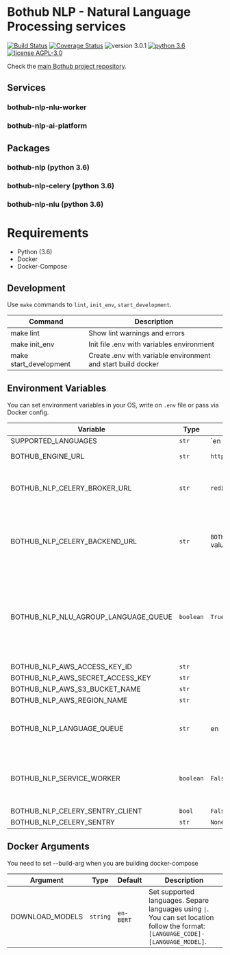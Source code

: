 # Bothub NLP - Natural Language Processing services

[![Build Status](https://travis-ci.org/bothub-it/bothub-nlp.svg?branch=master)](https://travis-ci.org/bothub-it/bothub-nlp) [![Coverage Status](https://coveralls.io/repos/github/bothub-it/bothub-nlp/badge.svg?branch=master)](https://coveralls.io/github/bothub-it/bothub-nlp?branch=master) ![version 3.0.1](https://img.shields.io/badge/version-3.0.1-blue.svg) [![python 3.6](https://img.shields.io/badge/python-3.6-green.svg)](https://docs.python.org/3.6/whatsnew/changelog.html) [![license AGPL-3.0](https://img.shields.io/badge/license-AGPL--3.0-red.svg)](https://github.com/bothub-it/bothub-nlp/blob/master/LICENSE)

Check the [main Bothub project repository](https://github.com/Ilhasoft/bothub).


## Services

### bothub-nlp-nlu-worker

### bothub-nlp-ai-platform

## Packages

### bothub-nlp (python 3.6)

### bothub-nlp-celery (python 3.6)

### bothub-nlp-nlu (python 3.6)


# Requirements

* Python (3.6)
* Docker
* Docker-Compose

## Development

Use ```make``` commands to ```lint```, ```init_env```, ```start_development```.

| Command | Description |
|--|--|
| make lint | Show lint warnings and errors
| make init_env | Init file .env with variables environment
| make start_development | Create .env with variable environment and start build docker


## Environment Variables

You can set environment variables in your OS, write on ```.env``` file or pass via Docker config.

| Variable | Type | Default | Description |
|--|--|--|--|
| SUPPORTED_LANGUAGES | `str` | `en|pt` | Set supported languages. Separe languages using |. You can set location follow the format: [LANGUAGE_CODE]:[LANGUAGE_LOCATION]. |
| BOTHUB_ENGINE_URL | `str` | `https://api.bothub.it` | Web service url |
| BOTHUB_NLP_CELERY_BROKER_URL | `str` | `redis://localhost:6379/0	` | `Celery Broker URL, check usage instructions in Celery Docs` |
| BOTHUB_NLP_CELERY_BACKEND_URL | `str` | `BOTHUB_NLP_CELERY_BROKER_URL` value | Celery Backend URL, check usage instructions in [Celery Docs](http://docs.celeryproject.org/en/latest/index.html) |
| BOTHUB_NLP_NLU_AGROUP_LANGUAGE_QUEUE | `boolean` | `True` | Agroup tasks by language in celery queue, if `True` there will be only one queue per language. |
| BOTHUB_NLP_AWS_ACCESS_KEY_ID | `str` |  |  |
| BOTHUB_NLP_AWS_SECRET_ACCESS_KEY | `str` |  |  |
| BOTHUB_NLP_AWS_S3_BUCKET_NAME | `str` |  |  |
| BOTHUB_NLP_AWS_REGION_NAME | `str` |  |  |
| BOTHUB_NLP_LANGUAGE_QUEUE | `str` | en | Set language that will be loaded in celery |
| BOTHUB_NLP_SERVICE_WORKER | `boolean` | `False` | Set true if you are running celery bothub-nlp-nlu-worker |
| BOTHUB_NLP_CELERY_SENTRY_CLIENT | `bool` | `False` |  |
| BOTHUB_NLP_CELERY_SENTRY | `str` | `None` |  |

## Docker Arguments

You need to set --build-arg when you are building docker-compose

| Argument | Type | Default | Description |
|--|--|--|--|
| DOWNLOAD_MODELS | ```string```|  ```en-BERT``` | Set supported languages. Separe languages using ```\|```. You can set location follow the format: ```[LANGUAGE_CODE]-[LANGUAGE_MODEL]```.
